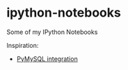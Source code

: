 # ipython-notebooks
Some of my IPython Notebooks

Inspiration:
* [PyMySQL integration](http://nbviewer.ipython.org/gist/slarson/6745890)
